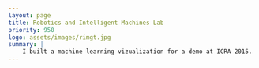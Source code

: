 ```yaml
---
layout: page
title: Robotics and Intelligent Machines Lab
priority: 950
logo: assets/images/rimgt.jpg
summary: |
    I built a machine learning vizualization for a demo at ICRA 2015.
---
```


